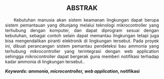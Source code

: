 <h2 align="center">ABSTRAK</h2> 
<p align="justify">
&nbsp;&nbsp;&nbsp;&nbsp;Kebutuhan manusia akan sistem keamanan lingkungan dapat berupa sistem pemantauan yang ditunjang melalui teknologi mikrocontroller yang terhubung dengan komputer, dan dapat diprogram sesuai dengan kebutuhan, sebagai contoh selain dapat memantau lingkungan tetapi juga bisa mengendalikan piranti elektronik di lingkungan tersebut. Pada proyek ini, dibuat perancangan sistem pemantau pendeteksi bau ammonia yang terhubung mikrocontroller yang terintegrasi dengan web application sehingga mikrocontroller dapat bergerak guna memberi notifikasi terhadap kadar ammonia di lingkungan tersebut.. 
</p>
<strong><i>Keywords:</i> <i>ammonia</i>, <i>microcontroller,</i> <i>web application</i>, notifikasi</strong>
 